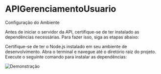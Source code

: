 # APIGerenciamentoUsuario

Configuração do Ambiente

Antes de iniciar o servidor da API, certifique-se de ter instalado as dependências necessárias. Para fazer isso, siga as etapas abaixo:

  Certifique-se de ter o Node.js instalado em seu ambiente de desenvolvimento.
  Abra o terminal e navegue até o diretório raiz do projeto.
  Execute o seguinte comando para instalar as dependências:
    
  <img src="https://github.com/TRQ10/rdm.images/blob/main/install.png" alt="Demonstração">
    

